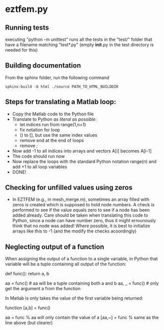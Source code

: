 # eztfem.py
## Running tests
executing "python -m unittest" runs all the tests in the "test/" folder that
have a filename matching "test*.py" (empty __init__.py in the test directory
is needed for this)


## Building documentation
From the sphinx folder, run the following command 
```
sphinx-build -b html ./source PATH_TO_HTML_BUILDDIR
```

## Steps for translating a Matlab loop:
* Copy the Matlab code to the Python file
* Translate to Python *as literal as possible*:
  - let indices run from range(1,n+1)
  - fix notation for loop
  - () to [], but use the same index values
  - remove end at the end of loops
  - remove ;
* Now add -1 to all indices into arrays and vectors A[i] becomes A[i-1]
* The code should run now
* Now replace the loops with the standard Python notation range(n) and add +1 
to all loop variables
* DONE!

## Checking for unfilled values using zeros
- In EZTFEM (e.g., in mesh_merge.m), sometimes an array filled with zeros is 
created which is supposed to hold node numbers. A check is performed to see if 
the value equals zero to see if a node has been added already. Care should be 
taken when translating this code to Python, since a node can have number zero, 
thus it might errounously think that no node was added! Where possible, it
is best to initialize arrays like this to -1 (and the modify the checks 
acoordingly)

## Neglecting output of a function
When assigning the output of a function to a single variable, in Python that
variable will be a tuple containing all output of the function:

def func():
    return a, b

aa = func() # aa will be a tuple containing both a and b
aa, _ = func() # only get the argument a from the function


In Matlab is only takes the value of the first variable being returned:

function [a,b] = func()

aa = func % aa will only contain the value of a
[aa,~] = func % same as the line above (but clearer)

